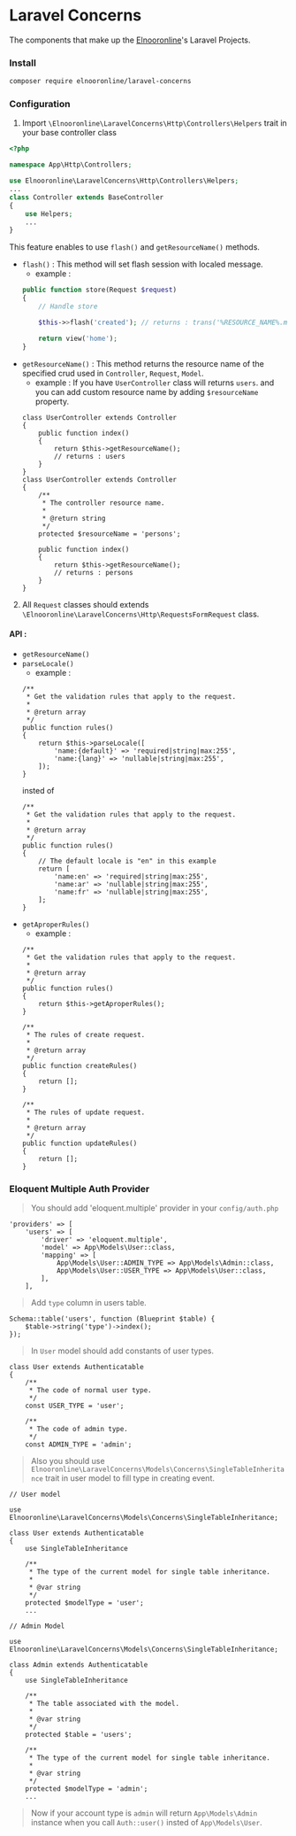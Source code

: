 # Laravel Concerns
The components that make up the [Elnooronline](https://www.elnooronline.com/)'s Laravel Projects.

### Install 
```bash
composer require elnooronline/laravel-concerns
```
### Configuration
1. Import `\Elnooronline\LaravelConcerns\Http\Controllers\Helpers` trait in your base controller class
```php
<?php

namespace App\Http\Controllers;

use Elnooronline\LaravelConcerns\Http\Controllers\Helpers;
...
class Controller extends BaseController
{
    use Helpers;
    ...
}
```
This feature enables to use `flash()` and `getResourceName()` methods.
* `flash()` : This method will set flash session with localed message.
	* example :
	```php
	public function store(Request $request)
	{
		// Handle store
	
		$this->>flash('created'); // returns : trans('%RESOURCE_NAME%.messages.created').
	
		return view('home');
	}
	```
* `getResourceName()` : This method returns the resource name of the specified crud used in `Controller`, `Request`, `Model`.
	* example : If you have `UserController` class will returns `users`. and you can add custom resource name by adding `$resourceName` property.
	```
	class UserController extends Controller 
	{
		public function index()
		{
			return $this->getResourceName();
			// returns : users
		}
	}
	class UserController extends Controller 
	{
		/**
		 * The controller resource name.
		 *
		 * @return string
		 */
		protected $resourceName = 'persons';
		
		public function index()
		{
			return $this->getResourceName();
			// returns : persons
		}
	}
	```
2. All `Request` classes should extends `\Elnooronline\LaravelConcerns\Http\RequestsFormRequest` class.
#### API :
* `getResourceName()`
* `parseLocale()`
	*  example : 
	```
	/**
	 * Get the validation rules that apply to the request.
	 *
	 * @return array
	 */
	public function rules()
	{
		return $this->parseLocale([
			'name:{default}' => 'required|string|max:255',
			'name:{lang}' => 'nullable|string|max:255',
		]);
	}
	```
	insted of 
	```
	/**
	 * Get the validation rules that apply to the request.
	 *
	 * @return array
	 */
	public function rules()
	{
		// The default locale is "en" in this example
		return [
			'name:en' => 'required|string|max:255',
			'name:ar' => 'nullable|string|max:255',
			'name:fr' => 'nullable|string|max:255',
		];
	}
	```
* `getAproperRules()`
	* example :
	```
	/**
	 * Get the validation rules that apply to the request.
	 *
	 * @return array
	 */
	public function rules()
	{
		return $this->getAproperRules();
	}
	
	/**
	 * The rules of create request.
	 *
	 * @return array
	 */
	public function createRules()
	{
		return [];
	}
	
	/**
	 * The rules of update request.
	 *
	 * @return array
	 */
	public function updateRules()
	{
		return [];
	}
	```
### Eloquent Multiple Auth Provider
> You should add 'eloquent.multiple' provider in your `config/auth.php`
```
'providers' => [
	'users' => [
		'driver' => 'eloquent.multiple',
		'model' => App\Models\User::class,
		'mapping' => [
			App\Models\User::ADMIN_TYPE => App\Models\Admin::class,
			App\Models\User::USER_TYPE => App\Models\User::class,
		],
	],
```
> Add `type` column in users table.
```
Schema::table('users', function (Blueprint $table) {
	$table->string('type')->index();
});
```
> In `User` model should add constants of user types.
```
class User extends Authenticatable
{
    /**
     * The code of normal user type.
     */
    const USER_TYPE = 'user';

    /**
     * The code of admin type.
     */
    const ADMIN_TYPE = 'admin';
```
> Also you should use `Elnooronline\LaravelConcerns\Models\Concerns\SingleTableInheritance` trait in user model to fill type in creating event.

```
// User model

use Elnooronline\LaravelConcerns\Models\Concerns\SingleTableInheritance;

class User extends Authenticatable
{
    use SingleTableInheritance

    /**
     * The type of the current model for single table inheritance.
     *
     * @var string
     */
    protected $modelType = 'user';
	...

```
```
// Admin Model

use Elnooronline\LaravelConcerns\Models\Concerns\SingleTableInheritance;

class Admin extends Authenticatable
{
    use SingleTableInheritance

    /**
     * The table associated with the model.
     *
     * @var string
     */
    protected $table = 'users';

    /**
     * The type of the current model for single table inheritance.
     *
     * @var string
     */
    protected $modelType = 'admin';
	...
```
> Now if your account type is `admin` will return `App\Models\Admin` instance when you call `Auth::user()` insted of `App\Models\User`.